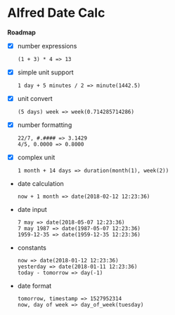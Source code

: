 Alfred Date Calc
================

**Roadmap**

- [x] number expressions
    
    ```
    (1 + 3) * 4 => 13
    ```

- [x] simple unit support

    ```
    1 day + 5 minutes / 2 => minute(1442.5)
    ```

- [x] unit convert

    ```
    (5 days) week => week(0.714285714286)
    ```

- [x] number formatting

    ```
    22/7, #.#### => 3.1429
    4/5, 0.0000 => 0.8000
    ```

- [x] complex unit

    ```
    1 month + 14 days => duration(month(1), week(2))
    ```

- date calculation

    ```
    now + 1 month => date(2018-02-12 12:23:36)
    ```

- date input

    ```
    7 may => date(2018-05-07 12:23:36)
    7 may 1987 => date(1987-05-07 12:23:36)
    1959-12-35 => date(1959-12-35 12:23:36)
    ```

- constants

    ```
    now => date(2018-01-12 12:23:36)
    yesterday => date(2018-01-11 12:23:36)
    today - tomorrow => day(-1)
    ```

- date format

    ```
    tomorrow, timestamp => 1527952314
    now, day of week => day_of_week(tuesday)
    ```

